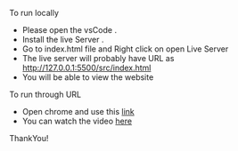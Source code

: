 To run locally
- Please open the vsCode .
- Install the live Server .
- Go to index.html file and Right click on open Live Server
- The live server will probably have URL as http://127.0.0.1:5500/src/index.html
- You will be able to view the website

To run through URL
- Open chrome and use this [link](https://storage.googleapis.com/heyiamsakshi/chatBot/src/index.html)
- You can watch the video [here](https://watch.screencastify.com/v/Bz6QaPyII5XySRcZRImO)

ThankYou!
